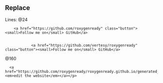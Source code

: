 



## Replace

Lines:
@24

        <a href="https://github.com/roxygenready" class="button"><small>Follow me on</small> GitHub</a>
        
        
                <a href="https://github.com/vertesy/roxygenready" class="button"><small>Follow me on</small> GitHub</a>
                



@160

      <a href="https://github.com/roxygenready/roxygenready.github.io/generated_pages/new"><em>edit the website</em></a></p>